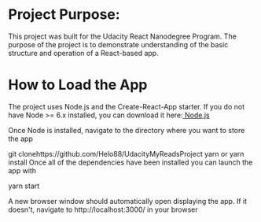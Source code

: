 # Project Purpose:
This project was built for the Udacity React Nanodegree Program. The purpose of the project is to demonstrate understanding of the basic structure and operation of a React-based app.

# How to Load the App

The project uses Node.js and the Create-React-App starter. If you do not have Node >= 6.x installed, you can download it here:<a href=" "> Node.js </a>

Once Node is installed, navigate to the directory where you want to store the app

git clonehttps://github.com/Helo88/UdacityMyReadsProject
yarn or yarn install
Once all of the dependencies have been installed you can launch the app with

yarn start

A new browser window should automatically open displaying the app. If it doesn't, navigate to http://localhost:3000/ in your browser

